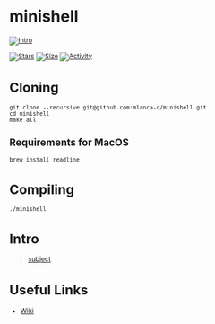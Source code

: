 # minishell

 <small description of project>

[![Intro](https://img.shields.io/badge/Cursus-minishell-success?style=for-the-badge&logo=42)](https://github.com/mlanca-c/minishell)
 
 [![Stars](https://img.shields.io/github/stars/mlanca-c/minishell?color=ffff00&label=Stars&logo=Stars&style=?style=flat)](https://github.com/mlanca-c/minishell)
 [![Size](https://img.shields.io/github/repo-size/mlanca-c/minishell?color=blue&label=Size&logo=Size&style=?style=flat)](https://github.com/mlanca-c/minishell)
 [![Activity](https://img.shields.io/github/last-commit/mlanca-c/minishell?color=red&label=Last%20Commit&style=flat)](https://github.com/mlanca-c/minishell)
 
# Cloning

 ```
 git clone --recursive git@github.com:mlanca-c/minishell.git
 cd minishell
 make all
 ```
 
## Requirements for MacOS
 ```shell
 brew install readline
 ```

# Compiling
 
 ```
 ./minishell
 ```

# Intro

 > [subject](subject.pdf)

# Useful Links

 * [Wiki](https://github.com/mlanca-c/minishell/wiki)
